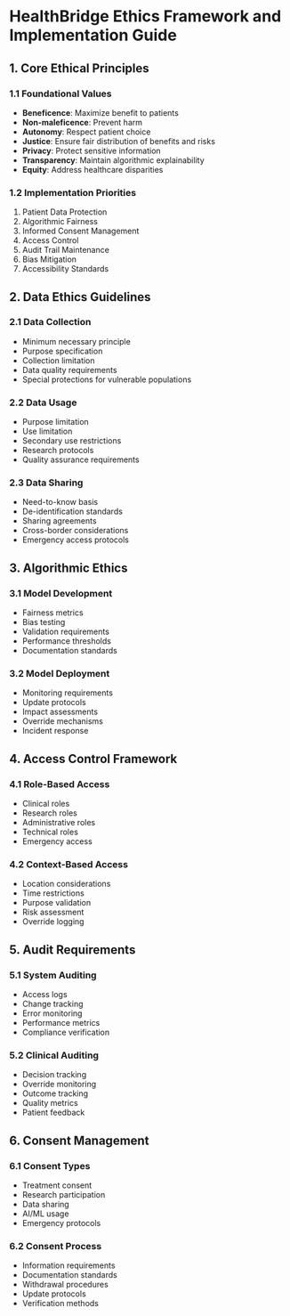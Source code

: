 # HealthBridge Ethics Framework and Implementation Guide

## 1. Core Ethical Principles

### 1.1 Foundational Values
- **Beneficence**: Maximize benefit to patients
- **Non-maleficence**: Prevent harm
- **Autonomy**: Respect patient choice
- **Justice**: Ensure fair distribution of benefits and risks
- **Privacy**: Protect sensitive information
- **Transparency**: Maintain algorithmic explainability
- **Equity**: Address healthcare disparities

### 1.2 Implementation Priorities
1. Patient Data Protection
2. Algorithmic Fairness
3. Informed Consent Management
4. Access Control
5. Audit Trail Maintenance
6. Bias Mitigation
7. Accessibility Standards

## 2. Data Ethics Guidelines

### 2.1 Data Collection
- Minimum necessary principle
- Purpose specification
- Collection limitation
- Data quality requirements
- Special protections for vulnerable populations

### 2.2 Data Usage
- Purpose limitation
- Use limitation
- Secondary use restrictions
- Research protocols
- Quality assurance requirements

### 2.3 Data Sharing
- Need-to-know basis
- De-identification standards
- Sharing agreements
- Cross-border considerations
- Emergency access protocols

## 3. Algorithmic Ethics

### 3.1 Model Development
- Fairness metrics
- Bias testing
- Validation requirements
- Performance thresholds
- Documentation standards

### 3.2 Model Deployment
- Monitoring requirements
- Update protocols
- Impact assessments
- Override mechanisms
- Incident response

## 4. Access Control Framework

### 4.1 Role-Based Access
- Clinical roles
- Research roles
- Administrative roles
- Technical roles
- Emergency access

### 4.2 Context-Based Access
- Location considerations
- Time restrictions
- Purpose validation
- Risk assessment
- Override logging

## 5. Audit Requirements

### 5.1 System Auditing
- Access logs
- Change tracking
- Error monitoring
- Performance metrics
- Compliance verification

### 5.2 Clinical Auditing
- Decision tracking
- Override monitoring
- Outcome tracking
- Quality metrics
- Patient feedback

## 6. Consent Management

### 6.1 Consent Types
- Treatment consent
- Research participation
- Data sharing
- AI/ML usage
- Emergency protocols

### 6.2 Consent Process
- Information requirements
- Documentation standards
- Withdrawal procedures
- Update protocols
- Verification methods